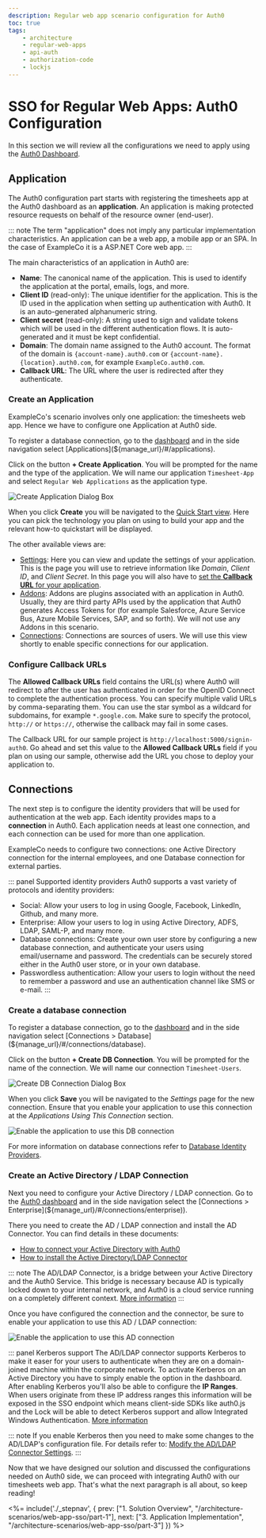 ```yaml
---
description: Regular web app scenario configuration for Auth0
toc: true
tags:
    - architecture
    - regular-web-apps
    - api-auth
    - authorization-code
    - lockjs
---
```

# SSO for Regular Web Apps: Auth0 Configuration

In this section we will review all the configurations we need to apply using the [Auth0 Dashboard](${manage_url}).

## Application

The Auth0 configuration part starts with registering the timesheets app at the Auth0 dashboard as an __application__. An application is making protected resource requests on behalf of the resource owner (end-user).

::: note
The term "application" does not imply any particular implementation characteristics. An application can be a web app, a mobile app or an SPA. In the case of ExampleCo it is a ASP.NET Core web app.
:::

The main characteristics of an application in Auth0 are:
- __Name__: The canonical name of the application. This is used to identify the application at the portal, emails, logs, and more.
- __Client ID__ (read-only): The unique identifier for the application. This is the ID used in the application when setting up authentication with Auth0. It is an auto-generated alphanumeric string.
- __Client secret__ (read-only): A string used to sign and validate tokens which will be used in the different authentication flows. It is auto-generated and it must be kept confidential.
- __Domain__: The domain name assigned to the Auth0 account. The format of the domain is `{account-name}.auth0.com` or `{account-name}.{location}.auth0.com`, for example `ExampleCo.auth0.com`.
- __Callback URL__: The URL where the user is redirected after they authenticate.

### Create an Application

ExampleCo's scenario involves only one application: the timesheets web app. Hence we have to configure one Application at Auth0 side.

To register a database connection, go to the [dashboard](${manage_url}) and in the side navigation select [Applications](${manage_url}/#/applications).

Click on the button __+ Create Application__. You will be prompted for the name and the type of the application. We will name our application `Timesheet-App` and select `Regular Web Applications` as the application type.

![Create Application Dialog Box](/media/articles/architecture-scenarios/web-app-sso/new-client.png)

When you click __Create__ you will be navigated to the [Quick Start view](${manage_url}/#/applications/${account.clientId}/quickstart). Here you can pick the technology you plan on using to build your app and the relevant how-to quickstart will be displayed.

The other available views are:
- [Settings](${manage_url}/#/applications/${account.clientId}/settings): Here you can view and update the settings of your application. This is the page you will use to retrieve information like _Domain_, _Client ID_, and _Client Secret_. In this page you will also have to [set the __Callback URL__ for your application](#configure-callback-urls).
- [Addons](${manage_url}/#/applications/${account.clientId}/addons): Addons are plugins associated with an application in Auth0. Usually, they are third party APIs used by the application that Auth0 generates Access Tokens for (for example Salesforce, Azure Service Bus, Azure Mobile Services, SAP, and so forth). We will not use any Addons in this scenario.
- [Connections](${manage_url}/#/applications/${account.clientId}/connections): Connections are sources of users. We will use this view shortly to enable specific connections for our application.

### Configure Callback URLs

The __Allowed Callback URLs__ field contains the URL(s) where Auth0 will redirect to after the user has authenticated in order for the OpenID Connect to complete the authentication process. You can specify multiple valid URLs by comma-separating them. You can use the star symbol as a wildcard for subdomains, for example `*.google.com`. Make sure to specify the protocol, `http://` or `https://`, otherwise the callback may fail in some cases.

The Callback URL for our sample project is `http://localhost:5000/signin-auth0`. Go ahead and set this value to the __Allowed Callback URLs__ field if you plan on using our sample, otherwise add the URL you chose to deploy your application to.

## Connections

The next step is to configure the identity providers that will be used for authentication at the web app. Each identity provides maps to a __connection__ in Auth0. Each application needs at least one connection, and each connection can be used for more than one application.

ExampleCo needs to configure two connections: one Active Directory connection for the internal employees, and one Database connection for external parties.

::: panel Supported identity providers
Auth0 supports a vast variety of protocols and identity providers:
- Social: Allow your users to log in using Google, Facebook, LinkedIn, Github, and many more.
- Enterprise: Allow your users to log in using Active Directory, ADFS, LDAP, SAML-P, and many more.
- Database connections: Create your own user store by configuring a new database connection, and authenticate your users using email/username and password. The credentials can be securely stored either in the Auth0 user store, or in your own database.
- Passwordless authentication: Allow your users to login without the need to remember a password and use an authentication channel like SMS or e-mail.
:::

### Create a database connection

To register a database connection, go to the [dashboard](${manage_url}) and in the side navigation select [Connections > Database](${manage_url}/#/connections/database).

Click on the button __+ Create DB Connection__. You will be prompted for the name of the connection. We will name our connection `Timesheet-Users`.

![Create DB Connection Dialog Box](/media/articles/architecture-scenarios/web-app-sso/new-db-conn.png)

When you click __Save__ you will be navigated to the _Settings_ page for the new connection. Ensure that you enable your application to use this connection at the _Applications Using This Connection_ section.

![Enable the application to use this DB connection](/media/articles/architecture-scenarios/web-app-sso/enable-client-db.png)

For more information on database connections refer to [Database Identity Providers](/connections/database).

### Create an Active Directory / LDAP Connection

Next you need to configure your Active Directory / LDAP connection. Go to the [Auth0 dashboard](${manage_url}) and in the side navigation select the [Connections > Enterprise](${manage_url}/#/connections/enterprise)).

There you need to create the AD / LDAP connection and install the AD Connector. You can find details in these documents:
- [How to connect your Active Directory with Auth0](/connections/enterprise/active-directory)
- [How to install the Active Directory/LDAP Connector](/connector)

::: note
The AD/LDAP Connector, is a bridge between your Active Directory and the Auth0 Service. This bridge is necessary because AD is typically locked down to your internal network, and Auth0 is a cloud service running on a completely different context.
[More information](/connector/overview)
:::

Once you have configured the connection and the connector, be sure to enable your application to use this AD / LDAP connection:

![Enable the application to use this AD connection](/media/articles/architecture-scenarios/web-app-sso/enable-client-ad.png)

::: panel Kerberos support
The AD/LDAP connector supports Kerberos to make it easer for your users to authenticate when they are on a domain-joined machine within the corporate network. To activate Kerberos on an Active Directory you have to simply enable the option in the dashboard. After enabling Kerberos you'll also be able to configure the __IP Ranges__. When users originate from these IP address ranges this information will be exposed in the SSO endpoint which means client-side SDKs like auth0.js and the Lock will be able to detect Kerberos support and allow Integrated Windows Authentication.
[More information](/connector/kerberos)

::: note
If you enable Kerberos then you need to make some changes to the AD/LDAP's configuration file. For details refer to: [Modify the AD/LDAP Connector Settings](/connector/modify).
:::

Now that we have designed our solution and discussed the configurations needed on Auth0 side, we can proceed with integrating Auth0 with our timesheets web app. That's what the next paragraph is all about, so keep reading!

<%= include('./_stepnav', {
 prev: ["1. Solution Overview", "/architecture-scenarios/web-app-sso/part-1"],
 next: ["3. Application Implementation", "/architecture-scenarios/web-app-sso/part-3"]
}) %>
